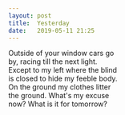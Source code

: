 ```yaml
---
layout: post
title:  Yesterday
date:   2019-05-11 21:25
---
```

Outside of your window cars go  
by, racing till the next light.  
Except to my left where the blind  
is closed to hide my feeble body.  
On the ground my clothes litter  
the ground. What's my excuse  
now? What is it for tomorrow?  
